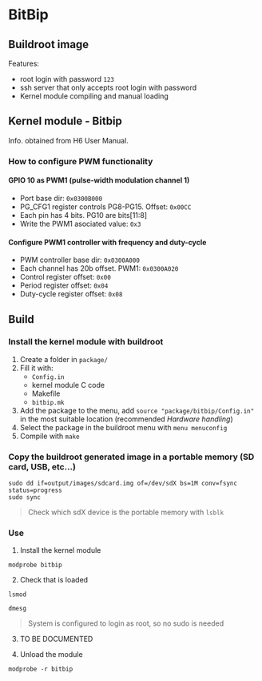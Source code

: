 # BitBip

## Buildroot image
Features:
- root login with password `123`
- ssh server that only accepts root login with password
- Kernel module compiling and manual loading

## Kernel module - Bitbip

Info. obtained from H6 User Manual.

### How to configure PWM functionality

#### GPIO 10 as PWM1 (pulse-width modulation channel 1)
- Port base dir: `0x0300B000`
- PG_CFG1 register controls PG8-PG15. Offset: `0x00CC`
- Each pin has 4 bits. PG10 are bits[11:8]
- Write the PWM1 asociated value: `0x3`

#### Configure PWM1 controller with frequency and duty-cycle
- PWM controller base dir: `0x0300A000`
- Each channel has 20b offset. PWM1: `0x0300A020`
- Control register offset: `0x00`
- Period register offset: `0x04`
- Duty-cycle register offset: `0x08`

## Build
### Install the kernel module with buildroot

1. Create a folder in `package/`
2. Fill it with: 
    - `Config.in`
    - kernel module C code
    - Makefile
    - `bitbip.mk`
3. Add the package to the menu, add `source "package/bitbip/Config.in"` in the most suitable location (recommended *Hardware handling*)
4. Select the package in the buildroot menu with `menu menuconfig`
5. Compile with `make`

### Copy the buildroot generated image in a portable memory (SD card, USB, etc...)
```
sudo dd if=output/images/sdcard.img of=/dev/sdX bs=1M conv=fsync status=progress
sudo sync
```
> Check which sdX device is the portable memory with `lsblk`
### Use

1. Install the kernel module
```
modprobe bitbip
```
2. Check that is loaded
```
lsmod
```
```
dmesg
```
> System is configured to login as root, so no sudo is needed

3. TO BE DOCUMENTED


4. Unload the module
```
modprobe -r bitbip
```